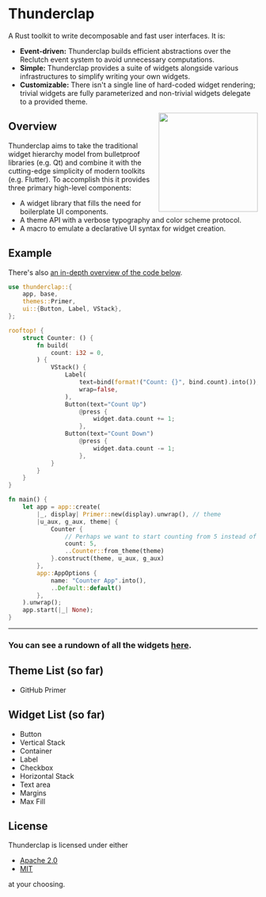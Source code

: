 # Thunderclap

A Rust toolkit to write decomposable and fast user interfaces. It is:

- **Event-driven:** Thunderclap builds efficient abstractions over the Reclutch event system to avoid unnecessary computations.
- **Simple:** Thunderclap provides a suite of widgets alongside various infrastructures to simplify writing your own widgets.
- **Customizable:** There isn't a single line of hard-coded widget rendering; trivial widgets are fully parameterized and non-trivial widgets delegate to a provided theme.

<img align="right" src=".media/showcase.png" width="200px"/>

## Overview

Thunderclap aims to take the traditional widget hierarchy model from bulletproof libraries (e.g. Qt) and combine it with the cutting-edge simplicity of modern toolkits (e.g. Flutter).
To accomplish this it provides three primary high-level components:

- A widget library that fills the need for boilerplate UI components.
- A theme API with a verbose typography and color scheme protocol.
- A macro to emulate a declarative UI syntax for widget creation.

## Example

There's also [an in-depth overview of the code below](https://github.com/jazzfool/thunderclap/wiki/Making-a-counter).

```rust
use thunderclap::{
    app, base,
    themes::Primer,
    ui::{Button, Label, VStack},
};

rooftop! {
    struct Counter: () {
        fn build(
            count: i32 = 0,
        ) {
            VStack() {
                Label(
                    text=bind(format!("Count: {}", bind.count).into()),
                    wrap=false,
                ),
                Button(text="Count Up")
                    @press {
                        widget.data.count += 1;
                    },
                Button(text="Count Down")
                    @press {
                        widget.data.count -= 1;
                    },
            }
        }
    }
}

fn main() {
    let app = app::create(
        |_, display| Primer::new(display).unwrap(), // theme
        |u_aux, g_aux, theme| {
            Counter {
                // Perhaps we want to start counting from 5 instead of 0
                count: 5,
                ..Counter::from_theme(theme)
            }.construct(theme, u_aux, g_aux)
        },
        app::AppOptions {
            name: "Counter App".into(),
            ..Default::default()
        },
    ).unwrap();
    app.start(|_| None);
}
```

---

### You can see a rundown of all the widgets [here](Widgets.md).

## Theme List (so far)

- GitHub Primer

## Widget List (so far)

- Button
- Vertical Stack
- Container
- Label
- Checkbox
- Horizontal Stack
- Text area
- Margins
- Max Fill

## License

Thunderclap is licensed under either

- [Apache 2.0](https://www.apache.org/licenses/LICENSE-2.0)
- [MIT](http://opensource.org/licenses/MIT)

at your choosing.
